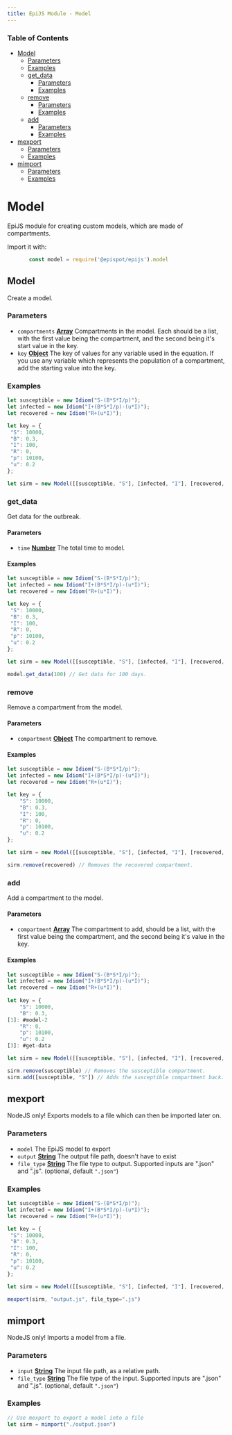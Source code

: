```yaml
---
title: EpiJS Module - Model
---
```

<!-- Generated by documentation.js. Update this documentation by updating the source code. -->

### Table of Contents


*   [Model][2]
    *   [Parameters][3]
    *   [Examples][4]
    *   [get_data][5]
        *   [Parameters][6]
        *   [Examples][7]
    *   [remove][8]
        *   [Parameters][9]
        *   [Examples][10]
    *   [add][11]
        *   [Parameters][12]
        *   [Examples][13]
*   [mexport][14]
    *   [Parameters][15]
    *   [Examples][16]
*   [mimport][17]
    *   [Parameters][18]
    *   [Examples][19]

# Model

EpiJS module for creating custom models, which are made of compartments.

Import it with:
```javascript
       const model = require('@epispot/epijs').model
```
## Model

Create a model.

### Parameters

*   `compartments` **[Array][20]** Compartments in the model. Each should be a list, with the first value being the compartment, and the second being it's start value in the key.
*   `key` **[Object][21]** The key of values for any variable used in the equation. If you use any variable which represents the population of a compartment, add the starting value into the key.

### Examples

```javascript
let susceptible = new Idiom("S-(B*S*I/p)");
let infected = new Idiom("I+(B*S*I/p)-(u*I)");
let recovered = new Idiom("R+(u*I)");

let key = {
 "S": 10000,
 "B": 0.3,
 "I": 100,
 "R": 0,
 "p": 10100,
 "u": 0.2
};

let sirm = new Model([[susceptible, "S"], [infected, "I"], [recovered, "R"]], key)
```

### get_data

Get data for the outbreak.

#### Parameters

*   `time` **[Number][22]** The total time to model.

#### Examples

```javascript
let susceptible = new Idiom("S-(B*S*I/p)");
let infected = new Idiom("I+(B*S*I/p)-(u*I)");
let recovered = new Idiom("R+(u*I)");

let key = {
 "S": 10000,
 "B": 0.3,
 "I": 100,
 "R": 0,
 "p": 10100,
 "u": 0.2
};

let sirm = new Model([[susceptible, "S"], [infected, "I"], [recovered, "R"]], key)

model.get_data(100) // Get data for 100 days.
```

### remove

Remove a compartment from the model.

#### Parameters

*   `compartment` **[Object][21]** The compartment to remove.

#### Examples

```javascript
let susceptible = new Idiom("S-(B*S*I/p)");
let infected = new Idiom("I+(B*S*I/p)-(u*I)");
let recovered = new Idiom("R+(u*I)");

let key = {
	"S": 10000,
	"B": 0.3,
	"I": 100,
	"R": 0,
	"p": 10100,
	"u": 0.2
};

let sirm = new Model([[susceptible, "S"], [infected, "I"], [recovered, "R"]], key)

sirm.remove(recovered) // Removes the recovered compartment.
```

### add

Add a compartment to the model.

#### Parameters

*   `compartment` **[Array][20]** The compartment to add, should be a list, with the first value being the compartment, and the second being it's value in the key.

#### Examples

```javascript
let susceptible = new Idiom("S-(B*S*I/p)");
let infected = new Idiom("I+(B*S*I/p)-(u*I)");
let recovered = new Idiom("R+(u*I)");
	
let key = {
	"S": 10000,
	"B": 0.3,
[1]: #model-2
	"R": 0,
	"p": 10100,
	"u": 0.2
[3]: #get-data

let sirm = new Model([[susceptible, "S"], [infected, "I"], [recovered, "R"]], key)

sirm.remove(susceptible) // Removes the susceptible compartment.
sirm.add([susceptible, "S"]) // Adds the susceptible compartment back.
```

## mexport

NodeJS only! Exports models to a file which can then be imported later on.

### Parameters

*   `model`  The EpiJS model to export
*   `output` **[String][23]** The output file path, doesn't have to exist
*   `file_type` **[String][23]** The file type to output. Supported inputs are ".json" and ".js". (optional, default `".json"`)

### Examples

```javascript
let susceptible = new Idiom("S-(B*S*I/p)");
let infected = new Idiom("I+(B*S*I/p)-(u*I)");
let recovered = new Idiom("R+(u*I)");

let key = {
 "S": 10000,
 "B": 0.3,
 "I": 100,
 "R": 0,
 "p": 10100,
 "u": 0.2
};

let sirm = new Model([[susceptible, "S"], [infected, "I"], [recovered, "R"]], key)

mexport(sirm, "output.js", file_type=".js")
```

## mimport

NodeJS only! Imports a model from a file.

### Parameters

*   `input` **[String][23]** The input file path, as a relative path.
*   `file_type` **[String][23]** The file type of the input. Supported inputs are ".json" and ".js". (optional, default `".json"`)

### Examples

```javascript
// Use mexport to export a model into a file
let sirm = mimport("./output.json")
```

[1]: #fs

[2]: #model

[3]: #parameters

[4]: #examples

[5]: #get_data

[6]: #parameters-1

[7]: #examples-1

[8]: #remove

[9]: #parameters-2

[10]: #examples-2

[11]: #add

[12]: #parameters-3

[13]: #examples-3

[14]: #mexport

[15]: #parameters-4

[16]: #examples-4

[17]: #mimport

[18]: #parameters-5

[19]: #examples-5

[20]: https://developer.mozilla.org/docs/Web/JavaScript/Reference/Global_Objects/Array

[21]: https://developer.mozilla.org/docs/Web/JavaScript/Reference/Global_Objects/Object

[22]: https://developer.mozilla.org/docs/Web/JavaScript/Reference/Global_Objects/Number

[23]: https://developer.mozilla.org/docs/Web/JavaScript/Reference/Global_Objects/String
